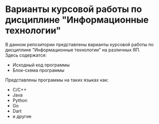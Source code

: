 # Варианты курсовой работы по дисциплине "Информационные технологии"

В данном репозитории представлены варианты курсовой работы по дисциплине "Информационные технологии" на различных ЯП.</br>
Здесь содержатся:

- Исходный код программы
- Блок-схема программы

Представлены программы на таких языках как:

- C/C++
- Java
- Python
- Go
- Dart
- и другие
